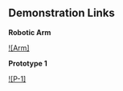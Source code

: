 
## Demonstration Links

**Robotic Arm**

[![Arm]](https://drive.google.com/file/d/1wFBNGsDURjP474sCDnwvorFkyFU22vFr/view?usp=sharing)


**Prototype 1**


[![P-1]](https://drive.google.com/file/d/1wFBNGsDURjP474sCDnwvorFkyFU22vFr/view?usp=sharing)

